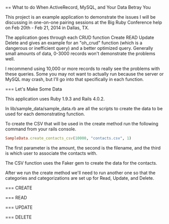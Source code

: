 == What to do When ActiveRecord, MySQL, and Your Data Betray You

This project is an example application to demonstrate the issues
I will be discussing in one-on-one pairing sessions at the
Big Ruby Conference help on Feb 20th - Feb 21, 2014 in
Dallas, TX.

The application goes through each CRUD function
Create
READ
Update
Delete
and gives an example for an "oh_crud" function (which is a
dangerous or inefficient query) and a better optimized
query. Generally small amounts of data, 0-3000 records
won't demonstrate the problems well.

I recommend using 10,000 or more records to really see the
problems with these queries. Some you may not want to actually
run because the server or MySQL may crash, but I'll go into
that specifically in each function.

=== Let's Make Some Data

This application uses Ruby 1.9.3 and Rails 4.0.2.

In lib/sample_data/sample_data.rb are all the scripts to
create the data to be used for each demonstrating function.

To create the CSV that will be used in the create method run
the following command from your rails console.

```ruby
SampleData.create_contacts_csv(10000, "contacts.csv", 1)
```

The first parameter is the amount, the second is the filename, and
the third is which user to associate the contacts with.

The CSV function uses the Faker gem to create the data for the
contacts.

After we run the create method we'll need to run another one
so that the categories and categorizations are set up for
Read, Update, and Delete.

=== CREATE

=== READ

=== UPDATE

=== DELETE
